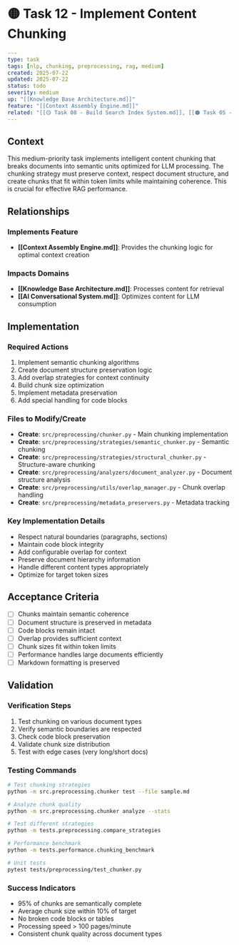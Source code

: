 # 🟡 Task 12 - Implement Content Chunking

```yaml
---
type: task
tags: [nlp, chunking, preprocessing, rag, medium]
created: 2025-07-22
updated: 2025-07-22
status: todo
severity: medium
up: "[[Knowledge Base Architecture.md]]"
feature: "[[Context Assembly Engine.md]]"
related: "[[🟡 Task 08 - Build Search Index System.md]], [[🟠 Task 05 - Create GitLab Content Retriever.md]]"
---
```

## Context

This medium-priority task implements intelligent content chunking that breaks documents into semantic units optimized for LLM processing. The chunking strategy must preserve context, respect document structure, and create chunks that fit within token limits while maintaining coherence. This is crucial for effective RAG performance.

## Relationships

### Implements Feature

- **[[Context Assembly Engine.md]]**: Provides the chunking logic for optimal context creation

### Impacts Domains

- **[[Knowledge Base Architecture.md]]**: Processes content for retrieval
- **[[AI Conversational System.md]]**: Optimizes content for LLM consumption

## Implementation

### Required Actions

1. Implement semantic chunking algorithms
2. Create document structure preservation logic
3. Add overlap strategies for context continuity
4. Build chunk size optimization
5. Implement metadata preservation
6. Add special handling for code blocks

### Files to Modify/Create

- **Create**: `src/preprocessing/chunker.py` - Main chunking implementation
- **Create**: `src/preprocessing/strategies/semantic_chunker.py` - Semantic chunking
- **Create**: `src/preprocessing/strategies/structural_chunker.py` - Structure-aware chunking
- **Create**: `src/preprocessing/analyzers/document_analyzer.py` - Document structure analysis
- **Create**: `src/preprocessing/utils/overlap_manager.py` - Chunk overlap handling
- **Create**: `src/preprocessing/metadata_preservers.py` - Metadata tracking

### Key Implementation Details

- Respect natural boundaries (paragraphs, sections)
- Maintain code block integrity
- Add configurable overlap for context
- Preserve document hierarchy information
- Handle different content types appropriately
- Optimize for target token sizes

## Acceptance Criteria

- [ ] Chunks maintain semantic coherence
- [ ] Document structure is preserved in metadata
- [ ] Code blocks remain intact
- [ ] Overlap provides sufficient context
- [ ] Chunk sizes fit within token limits
- [ ] Performance handles large documents efficiently
- [ ] Markdown formatting is preserved

## Validation

### Verification Steps

1. Test chunking on various document types
2. Verify semantic boundaries are respected
3. Check code block preservation
4. Validate chunk size distribution
5. Test with edge cases (very long/short docs)

### Testing Commands

```bash
# Test chunking strategies
python -m src.preprocessing.chunker test --file sample.md

# Analyze chunk quality
python -m src.preprocessing.chunker analyze --stats

# Test different strategies
python -m tests.preprocessing.compare_strategies

# Performance benchmark
python -m tests.performance.chunking_benchmark

# Unit tests
pytest tests/preprocessing/test_chunker.py
```

### Success Indicators

- 95% of chunks are semantically complete
- Average chunk size within 10% of target
- No broken code blocks or tables
- Processing speed > 100 pages/minute
- Consistent chunk quality across document types